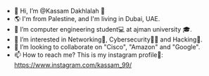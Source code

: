 - 👋 Hi, I’m @Kassam Dakhlalah 🌹
- 🌎 I'm from Palestine, and I'm living in Dubai, UAE.
- 🌱 I’m computer engineering student💻 at ajman university 🎓.
- 👀 I’m interested in Networking📡, Cybersecurity🐱‍💻 and Hacking👾.
- 💞️ I’m looking to collaborate on "Cisco", "Amazon" and "Google".
- 📫 How to reach me? This is my instagram profile🎥: https://www.instagram.com/kassam_99/
